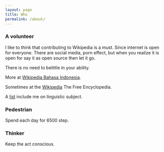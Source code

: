 ```yaml
---
layout: page
title: Who
permalink: /about/
---
```


### A volunteer

I like to think that contributing to Wikipedia is a must. Since internet is open for everyone. There are social media, porn effect, but when you realize it is open for say it as open source then let it go.

There is no need to belittle in your ability.

More at [Wikipedia Bahasa Indonesia](https://id.wikipedia.org/wiki/Istimewa:Kontribusi_pengguna/Guspan_Tanadi).

Sometimes at the [Wikipedia](https://en.wikipedia.org/wiki/Special:Contributions/Guspan_Tanadi
) The Free Encyclopedia.

A [list](https://en.wikipedia.org/w/index.php?title=Wikipedia:WikiProject_Directory/Description/WikiProject_Linguistics&oldid=828050802#Active_Subject-Area_Editors) include me on linguistic subject.

### Pedestrian

Spend each day for 6500 step.

### Thinker

Keep the act conscious.
